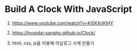 # Build A Clock With JavaScript

1. <https://www.youtube.com/watch?v=Ki0XXrlKlHY>

2. <https://hyundai-sangho.github.io/Clock/>

3. html, css, js을 이용해 아날로그 시계 만들기 
